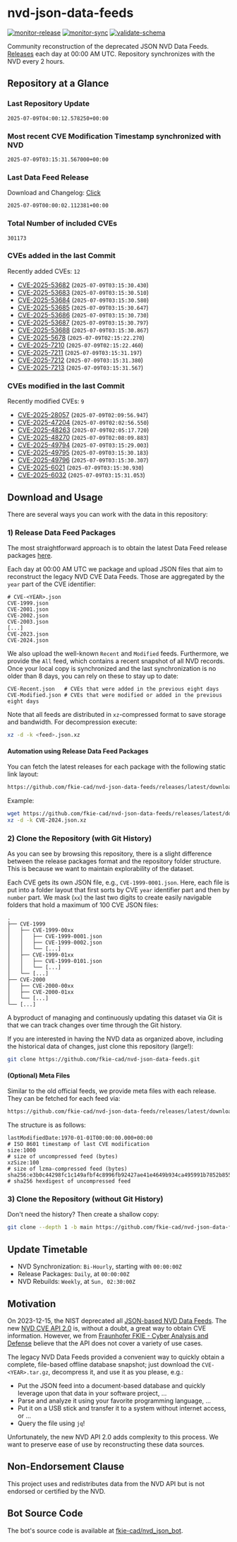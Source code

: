 # nvd-json-data-feeds

[![monitor-release](https://github.com/fkie-cad/nvd-json-data-feeds/actions/workflows/monitor_release.yml/badge.svg)](https://github.com/fkie-cad/nvd-json-data-feeds/actions/workflows/monitor_release.yml)
[![monitor-sync](https://github.com/fkie-cad/nvd-json-data-feeds/actions/workflows/monitor_sync.yml/badge.svg)](https://github.com/fkie-cad/nvd-json-data-feeds/actions/workflows/monitor_sync.yml)
[![validate-schema](https://github.com/fkie-cad/nvd-json-data-feeds/actions/workflows/validate_schema.yml/badge.svg)](https://github.com/fkie-cad/nvd-json-data-feeds/actions/workflows/validate_schema.yml)

Community reconstruction of the deprecated JSON NVD Data Feeds.
[Releases](https://github.com/fkie-cad/nvd-json-data-feeds/releases/latest) each day at 00:00 AM UTC.
Repository synchronizes with the NVD every 2 hours.

## Repository at a Glance

### Last Repository Update

```plain
2025-07-09T04:00:12.578250+00:00
```

### Most recent CVE Modification Timestamp synchronized with NVD

```plain
2025-07-09T03:15:31.567000+00:00
```

### Last Data Feed Release

Download and Changelog: [Click](https://github.com/fkie-cad/nvd-json-data-feeds/releases/latest)

```plain
2025-07-09T00:00:02.112381+00:00
```

### Total Number of included CVEs

```plain
301173
```

### CVEs added in the last Commit

Recently added CVEs: `12`

- [CVE-2025-53682](CVE-2025/CVE-2025-536xx/CVE-2025-53682.json) (`2025-07-09T03:15:30.430`)
- [CVE-2025-53683](CVE-2025/CVE-2025-536xx/CVE-2025-53683.json) (`2025-07-09T03:15:30.510`)
- [CVE-2025-53684](CVE-2025/CVE-2025-536xx/CVE-2025-53684.json) (`2025-07-09T03:15:30.580`)
- [CVE-2025-53685](CVE-2025/CVE-2025-536xx/CVE-2025-53685.json) (`2025-07-09T03:15:30.647`)
- [CVE-2025-53686](CVE-2025/CVE-2025-536xx/CVE-2025-53686.json) (`2025-07-09T03:15:30.730`)
- [CVE-2025-53687](CVE-2025/CVE-2025-536xx/CVE-2025-53687.json) (`2025-07-09T03:15:30.797`)
- [CVE-2025-53688](CVE-2025/CVE-2025-536xx/CVE-2025-53688.json) (`2025-07-09T03:15:30.867`)
- [CVE-2025-5678](CVE-2025/CVE-2025-56xx/CVE-2025-5678.json) (`2025-07-09T02:15:22.270`)
- [CVE-2025-7210](CVE-2025/CVE-2025-72xx/CVE-2025-7210.json) (`2025-07-09T02:15:22.460`)
- [CVE-2025-7211](CVE-2025/CVE-2025-72xx/CVE-2025-7211.json) (`2025-07-09T03:15:31.197`)
- [CVE-2025-7212](CVE-2025/CVE-2025-72xx/CVE-2025-7212.json) (`2025-07-09T03:15:31.380`)
- [CVE-2025-7213](CVE-2025/CVE-2025-72xx/CVE-2025-7213.json) (`2025-07-09T03:15:31.567`)


### CVEs modified in the last Commit

Recently modified CVEs: `9`

- [CVE-2025-28057](CVE-2025/CVE-2025-280xx/CVE-2025-28057.json) (`2025-07-09T02:09:56.947`)
- [CVE-2025-47204](CVE-2025/CVE-2025-472xx/CVE-2025-47204.json) (`2025-07-09T02:02:56.550`)
- [CVE-2025-48263](CVE-2025/CVE-2025-482xx/CVE-2025-48263.json) (`2025-07-09T02:05:17.720`)
- [CVE-2025-48270](CVE-2025/CVE-2025-482xx/CVE-2025-48270.json) (`2025-07-09T02:08:09.883`)
- [CVE-2025-49794](CVE-2025/CVE-2025-497xx/CVE-2025-49794.json) (`2025-07-09T03:15:29.003`)
- [CVE-2025-49795](CVE-2025/CVE-2025-497xx/CVE-2025-49795.json) (`2025-07-09T03:15:30.183`)
- [CVE-2025-49796](CVE-2025/CVE-2025-497xx/CVE-2025-49796.json) (`2025-07-09T03:15:30.307`)
- [CVE-2025-6021](CVE-2025/CVE-2025-60xx/CVE-2025-6021.json) (`2025-07-09T03:15:30.930`)
- [CVE-2025-6032](CVE-2025/CVE-2025-60xx/CVE-2025-6032.json) (`2025-07-09T03:15:31.053`)


## Download and Usage

There are several ways you can work with the data in this repository:

### 1) Release Data Feed Packages

The most straightforward approach is to obtain the latest Data Feed release packages [here](https://github.com/fkie-cad/nvd-json-data-feeds/releases/latest).

Each day at 00:00 AM UTC we package and upload JSON files that aim to reconstruct the legacy NVD CVE Data Feeds.
Those are aggregated by the `year` part of the CVE identifier:

```
# CVE-<YEAR>.json
CVE-1999.json
CVE-2001.json
CVE-2002.json
CVE-2003.json
[...]
CVE-2023.json
CVE-2024.json
```

We also upload the well-known `Recent` and `Modified` feeds.
Furthermore, we provide the `All` feed, which contains a recent snapshot of all NVD records.
Once your local copy is synchronized and the last synchronization is no older than 8 days, you can rely on these to stay up to date:

```plain
CVE-Recent.json   # CVEs that were added in the previous eight days
CVE-Modified.json # CVEs that were modified or added in the previous eight days
```

Note that all feeds are distributed in `xz`-compressed format to save storage and bandwidth.
For decompression execute:

```sh
xz -d -k <feed>.json.xz
```

#### Automation using Release Data Feed Packages

You can fetch the latest releases for each package with the following static link layout:

```sh
https://github.com/fkie-cad/nvd-json-data-feeds/releases/latest/download/CVE-<YEAR>.json.xz
```

Example:

```sh
wget https://github.com/fkie-cad/nvd-json-data-feeds/releases/latest/download/CVE-2024.json.xz
xz -d -k CVE-2024.json.xz
```

### 2) Clone the Repository (with Git History)

As you can see by browsing this repository, there is a slight difference between the release packages format and the repository folder structure.
This is because we want to maintain explorability of the dataset.

Each CVE gets its own JSON file, e.g., `CVE-1999-0001.json`.
Here, each file is put into a folder layout that first sorts by CVE `year` identifier part and then by `number` part.
We mask (`xx`) the last two digits to create easily navigable folders that hold a maximum of 100 CVE JSON files:

```plain
.
├── CVE-1999
│   ├── CVE-1999-00xx
│   │   ├── CVE-1999-0001.json
│   │   ├── CVE-1999-0002.json
│   │   └── [...]
│   ├── CVE-1999-01xx
│   │   ├── CVE-1999-0101.json
│   │   └── [...]
│   └── [...]
├── CVE-2000
│   ├── CVE-2000-00xx
│   ├── CVE-2000-01xx
│   └── [...]
└── [...]
```

A byproduct of managing and continuously updating this dataset via Git is that we can track changes over time through the Git history.

If you are interested in having the NVD data as organized above, including the historical data of changes, just clone this repository (large!):

```sh
git clone https://github.com/fkie-cad/nvd-json-data-feeds.git
```

#### (Optional) Meta Files

Similar to the old official feeds, we provide meta files with each release. They can be fetched for each feed via:

```sh
https://github.com/fkie-cad/nvd-json-data-feeds/releases/latest/download/CVE-<YEAR>.meta
```

The structure is as follows:

```plain
lastModifiedDate:1970-01-01T00:00:00.000+00:00                          # ISO 8601 timestamp of last CVE modification
size:1000                                                               # size of uncompressed feed (bytes)
xzSize:100                                                              # size of lzma-compressed feed (bytes)
sha256:e3b0c44298fc1c149afbf4c8996fb92427ae41e4649b934ca495991b7852b855 # sha256 hexdigest of uncompressed feed
```

### 3) Clone the Repository (without Git History)

Don't need the history? Then create a shallow copy:

```sh
git clone --depth 1 -b main https://github.com/fkie-cad/nvd-json-data-feeds.git
```


## Update Timetable

* NVD Synchronization: `Bi-Hourly`, starting with `00:00:00Z`
* Release Packages: `Daily`, at `00:00:00Z`
* NVD Rebuilds: `Weekly`, at `Sun, 02:30:00Z`


## Motivation

On 2023-12-15, the NIST deprecated all [JSON-based NVD Data Feeds](https://nvd.nist.gov/vuln/data-feeds#divRetirementBanner-1).
The new [NVD CVE API 2.0](https://nvd.nist.gov/developers/vulnerabilities) is, without a doubt, a great way to obtain CVE information.
However, we from [Fraunhofer FKIE - Cyber Analysis and Defense](https://www.fkie.fraunhofer.de/en/departments/cad.html) believe that the API does not cover a variety of use cases.

The legacy NVD Data Feeds provided a convenient way to quickly obtain a complete, file-based offline database snapshot; just download the `CVE-<YEAR>.tar.gz`, decompress it, and use it as you please, e.g.:

- Put the JSON feed into a document-based database and quickly leverage upon that data in your software project, ...
- Parse and analyze it using your favorite programming language, ...
- Put it on a USB stick and transfer it to a system without internet access, or ...
- Query the file using `jq`!

Unfortunately, the new NVD API 2.0 adds complexity to this process.
We want to preserve ease of use by reconstructing these data sources.

## Non-Endorsement Clause

This project uses and redistributes data from the NVD API but is not endorsed or certified by the NVD.

## Bot Source Code

The bot's source code is available at [fkie-cad/nvd\_json\_bot](https://github.com/fkie-cad/nvd_json_bot).